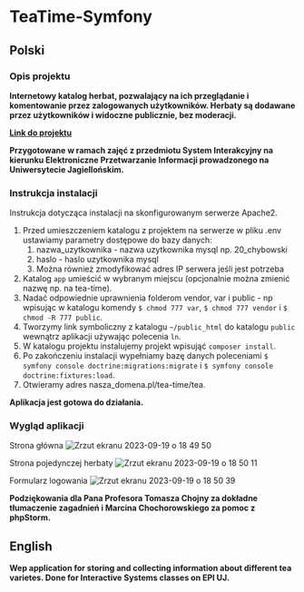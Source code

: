 # TeaTime-Symfony
## Polski
### Opis projektu
**Internetowy katalog herbat, pozwalający na ich przeglądanie i komentowanie przez zalogowanych użytkowników. Herbaty są dodawane przez użytkowników i widoczne publicznie, bez moderacji.**

**[Link do projektu](https://wierzba.wzks.uj.edu.pl/~20_chybowski/tea-time/tea)**

**Przygotowane w ramach zajęć z przedmiotu System Interakcyjny na kierunku Elektroniczne Przetwarzanie Informacji prowadzonego na Uniwersytecie Jagiellońskim.**

### Instrukcja instalacji
Instrukcja dotycząca instalacji na skonfigurowanym serwerze Apache2.
1. Przed umieszczeniem katalogu z projektem na serwerze w pliku .env ustawiamy parametry dostępowe do bazy danych:
   1. nazwa_uzytkownika - nazwa uzytkownika mysql np. 20_chybowski
   2. haslo - haslo uzytkownika mysql
   3. Można również zmodyfikować adres IP serwera jeśli jest potrzeba
2. Katalog `app` umieścić w wybranym miejscu (opcjonalnie można zmienić nazwę np. na tea-time).
3. Nadać odpowiednie uprawnienia folderom vendor, var i public - np wpisując w katalogu komendy `$ chmod 777 var`, `$ chmod 777 vendor` i `$ chmod -R 777 public`.
4. Tworzymy link symboliczny z katalogu `~/public_html` do katalogu `public` wewnątrz aplikacji używając polecenia `ln`.
5. W katalogu projektu instalujemy projekt wpisująć `composer install`.
6. Po zakończeniu instalacji wypełniamy bazę danych poleceniami `$ symfony console doctrine:migrations:migrate` i `$ symfony console doctrine:fixtures:load`.
7. Otwieramy adres nasza_domena.pl/tea-time/tea.

**Aplikacja jest gotowa do działania.**

### Wygląd aplikacji
Strona główna
![Zrzut ekranu 2023-09-19 o 18 49 50](https://github.com/radekchybowski/TeaTime-Symfony/assets/92121154/e07c2cd5-d95b-4c2d-85e4-4347aed30780)

Strona pojedynczej herbaty
![Zrzut ekranu 2023-09-19 o 18 50 11](https://github.com/radekchybowski/TeaTime-Symfony/assets/92121154/86deb44f-83d4-4ee2-8d29-a0800dce416a)

Formularz logowania
![Zrzut ekranu 2023-09-19 o 18 50 39](https://github.com/radekchybowski/TeaTime-Symfony/assets/92121154/ac215bb1-e673-485b-b80b-2dc6f104eeae)

**Podziękowania dla Pana Profesora Tomasza Chojny za dokładne tłumaczenie zagadnień i Marcina Chochorowskiego za pomoc z phpStorm.**

## English
**Wep application for storing and collecting information about different tea varietes. Done for Interactive Systems classes on EPI UJ.** 


